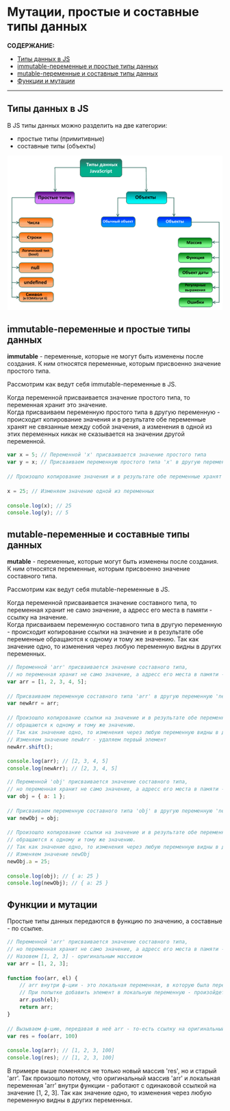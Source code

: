 # Мутации, простые и составные типы данных

**СОДЕРЖАНИЕ:**
- [Типы данных в JS](#1)
- [immutable-переменные и простые типы данных](#2)
- [mutable-переменные и составные типы данных](#3)
- [Функции и мутации](#4)

---

<a id="1"></a> 

## Типы данных в JS

В JS типы данных можно разделить на две категории:
- простые типы (примитивные)
- составные типы (объекты)

![](./imgs/01.png)

<a id="2"></a> 

## immutable-переменные и простые типы данных

**immutable** - переменные, которые не могут быть изменены после создания. К ним относятся переменные, которым присвоенно значение простого типа.

Рассмотрим как ведут себя immutable-переменные в JS.

Когда переменной присваивается значение простого типа, то переменная хранит это значение.   
Когда присваиваем переменную простого типа в другую переменную - происходит копирование значения и в результате обе переменные хранят не связанные между собой значения, а изменения в одной из этих переменных никак не сказывается на значении другой переменной.

```js
var x = 5; // Переменной 'x' присваивается значение простого типа
var y = x; // Присваиваем переменную простого типа 'х' в другую переменную 'y'

// Произошло копирование значения и в результате обе переменные хранят не связанные между собой значения 5

x = 25; // Изменяем значение одной из переменных

console.log(x); // 25
console.log(y); // 5
```

<a id="3"></a> 

## mutable-переменные и составные типы данных

**mutable** - переменные, которые могут быть изменены после создания. К ним относятся переменные, которым присвоенно значение составного типа.

Рассмотрим как ведут себя mutable-переменные в JS.

Когда переменной присваивается значение составного типа, то переменная хранит не само значение, а адресс его места в памяти - ссылку на значение.   
Когда присваиваем переменную составного типа в другую переменную - происходит копирование ссылки на значение и в результате обе переменные обращаются к одному и тому же значению. Так как значение одно, то изменения через любую переменную видны в других переменных.

```js
// Переменной 'arr' присваивается значение составного типа,
// но переменная хранит не само значение, а адресс его места в памяти - ссылку на значение
var arr = [1, 2, 3, 4, 5];

// Присваиваем переменную составного типа 'arr' в другую переменную 'newArr'
var newArr = arr;

// Произошло копирование ссылки на значение и в результате обе переменные 
// обращаются к одному и тому же значению.
// Так как значение одно, то изменения через любую переменную видны в других переменных.
// Изменяем значение newArr - удаляем первый элемент
newArr.shift();

console.log(arr); // [2, 3, 4, 5] 
console.log(newArr); // [2, 3, 4, 5] 
```

```js
// Переменной 'obj' присваивается значение составного типа,
// но переменная хранит не само значение, а адресс его места в памяти - ссылку на значение
var obj = { a: 1 };

// Присваиваем переменную составного типа 'obj' в другую переменную 'newObj'
var newObj = obj;

// Произошло копирование ссылки на значение и в результате обе переменные 
// обращаются к одному и тому же значению.
// Так как значение одно, то изменения через любую переменную видны в других переменных.
// Изменяем значение newObj
newObj.a = 25;

console.log(obj); // { a: 25 }
console.log(newObj); // { a: 25 }
```

<a id="4"></a> 

## Функции и мутации 

Простые типы данных передаются в функцию по значению, а составные - по ссылке.

```js
// Переменной 'arr' присваивается значение составного типа,
// но переменная хранит не само значение, а адресс его места в памяти - ссылку на значение.
// Назовем [1, 2, 3] - оригинальным массивом
var arr = [1, 2, 3];

function foo(arr, el) {
	// arr внутри ф-ции - это локальная переменная, в которую была передана ссылка на оригинальный массив.
	// При попытке добавить элемент в локальную переменную - произойдет изменение оригинального массива
	arr.push(el);
	return arr;
}

// Вызываем ф-цию, передавая в неё arr - то-есть ссылку на оригинальный массив
var res = foo(arr, 100)

console.log(arr); // [1, 2, 3, 100]
console.log(res); // [1, 2, 3, 100]
```

В примере выше поменялся не только новый массив 'res', но и старый 'arr'. Так произошло потому, что оригинальный массив 'arr' и локальная переменная 'arr' внутри функции - работают с одинаковой ссылкой на значение [1, 2, 3]. Так как значение одно, то изменения через любую переменную видны в других переменных.
